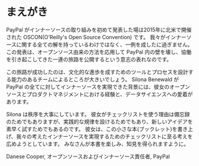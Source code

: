 <!-- # Foreword -->
# まえがき

<!-- PayPal first spoke about its InnerSource journey at OSCON North America in 2015. We didn’t claim to have all the answers, just a will to experiment and openly report on our findings as we went about our journey to adopt open source methodologies within PayPal to reduce engineering silos and increase cross-stack collaboration. -->
PayPal がインナーソースの取り組みを初めて発表した場は2015年に北米で開催された OSCON(O'Reilly's Open Source Convention) です。
我々がインナーソースに関する全ての解を持っているわけではなく、一例を成したに過ぎません。
この発表は、オープンソース由来の方法を応用して PayPal 内の壁を壊し、協働を引き起こしてきた一連の旅路を公開するという意志の表れなのです。

<!-- A key part of our InnerSource journey has been building a team capable of designing tools and processes that can help us make this cultural shift. Silona Bonewald’s experience with open source and with product management along with her love of data science made her the ideal person to implement InnerSource across all of PayPal. -->
この旅路が成功したのは、文化的な進歩を成すためのツールとプロセスを設計する能力のあるチームによるところが大きいでしょう。
Silona Benewald が PayPal の全てに対してインナーソースを実現できた背景には、彼女のオープンソースとプロダクトマネジメントにおける経験と、データサイエンスへの愛着があります。

<!-- Silona likes order. She makes checklists to ensure that she doesn’t forget small details, but also to establish implementation norms and streamline adoption of new ideas. She’s written this booklet to share some of the thinking that went into our InnerSource Implementation Checklist. We hope you enjoy it and benefit from it. -->
Silona は秩序を大事にしています。
彼女がチェックリストを使う理由は備忘録のためでもありますが、実践的な規律を設けるためでもあり、新しいアイデアを素早く試すためでもあるのです。
彼女は、この小さな本(ブックレット)を書き上げ、我々の考えたインナーソースを実現するためのチェックリストに至る考えを広めようとしています。
みなさんが本書を楽しみ、知見を得られますように。

<!-- Danese Cooper, head of Open and InnerSource, PayPal -->
Danese Cooper, オープンソースおよびインナーソース責任者, PayPal

